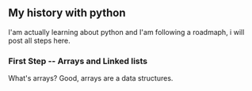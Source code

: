 ## My history with python
I'am actually learning about python and I'am following a roadmaph, i will post all steps here.

### First Step -- Arrays and Linked lists
What's arrays? Good, arrays are a data structures.

